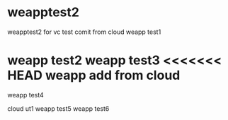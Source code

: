 # weapptest2
weapptest2 for vc test
comit from cloud
weapp test1


weapp test2
weapp test3
<<<<<<< HEAD
weapp add from cloud
=======
weapp test4

cloud ut1
weapp test5
weapp test6

